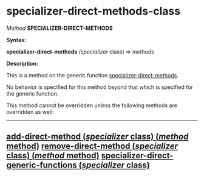specializer-direct-methods-class
================================

*Method* **SPECIALIZER-DIRECT-METHODS**

**Syntax:**

**specializer-direct-methods** *(specializer* class) => *methods*

**Description:**

This is a method on the generic function [specializer-direct-methods](/meta-object-protocol/specializer-direct-methods).

No behavior is specified for this method beyond that which is specified for the generic function.

This method cannot be overridden unless the following methods are overridden as well:

  -------------------------------------------------------------------------------------------------------------
  [add-direct-method (*specializer* class) (*method* method)](/meta-object-protocol/add-direct-method-class)
  [remove-direct-method (*specializer* class) (*method* method)](/meta-object-protocol/remove-direct-method-class)
  [specializer-direct-generic-functions (*specializer* class)](/meta-object-protocol/specializer-direct-generic-functions-class)
  -------------------------------------------------------------------------------------------------------------



